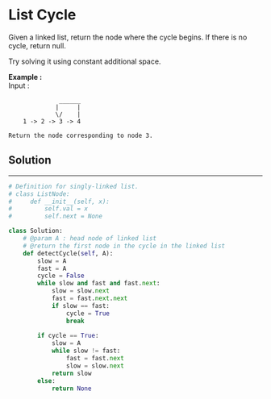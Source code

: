 <h1>List Cycle</h1>

<p>Given a linked list, return the node where the cycle begins. If there is no cycle, return null.

Try solving it using constant additional space.</p>

<p><b>Example :</b>
<br>
    Input : 

                  ______
                 |     |
                 \/    |
        1 -> 2 -> 3 -> 4

    Return the node corresponding to node 3.
</p>

<h2>Solution</h2>

***

```python
# Definition for singly-linked list.
# class ListNode:
#     def __init__(self, x):
#         self.val = x
#         self.next = None

class Solution:
    # @param A : head node of linked list
    # @return the first node in the cycle in the linked list
    def detectCycle(self, A):
        slow = A
        fast = A
        cycle = False
        while slow and fast and fast.next:
            slow = slow.next
            fast = fast.next.next
            if slow == fast:
                cycle = True
                break
            
        if cycle == True:
            slow = A
            while slow != fast:
                fast = fast.next
                slow = slow.next
            return slow
        else:
            return None
```